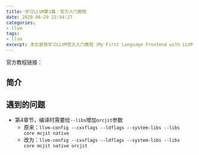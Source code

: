 ```yaml
---
title: 学习LLVM第1篇：官方入门教程
date: 2020-06-29 22:54:27
categories:
- llvm
tags:
- llvm
excerpt: 本文是我学习LLVM官方入门教程（My First Language Frontend with LLVM Tutorial）时的一些笔记。
---
```




官方教程链接：

## 简介



## 遇到的问题

- 第4章节，编译时需要给`--libs`增加`orcjit`参数
  - 原来：`llvm-config --cxxflags --ldflags --system-libs --libs core mcjit native`
  - 改为：`llvm-config --cxxflags --ldflags --system-libs --libs core mcjit native orcjit` 